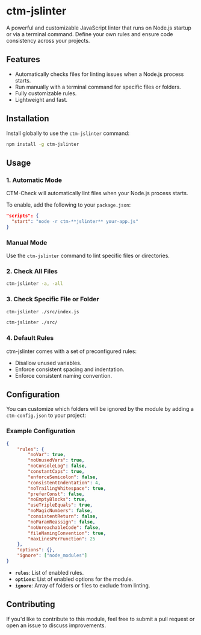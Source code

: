 # **ctm-jslinter**
A powerful and customizable JavaScript linter that runs on Node.js startup or via a terminal command. Define your own rules and ensure code consistency across your projects.

## **Features**
- Automatically checks files for linting issues when a Node.js process starts.
- Run manually with a terminal command for specific files or folders.
- Fully customizable rules.
- Lightweight and fast.

## **Installation**
Install globally to use the `ctm-jslinter` command:
```bash
npm install -g ctm-jslinter
```

## **Usage**
### **1. Automatic Mode**
CTM-Check will automatically lint files when your Node.js process starts.

To enable, add the following to your `package.json`:
```json
"scripts": {
  "start": "node -r ctm-**jslinter** your-app.js"
}
```

### **Manual Mode**
Use the `ctm-jslinter` command to lint specific files or directories.

### **2. Check All Files**
```bash
ctm-jslinter -a, -all
```

### **3. Check Specific File or Folder**
```bash
ctm-jslinter ./src/index.js
```

```bash
ctm-jslinter ./src/
```

### **4. Default Rules**

ctm-jslinter comes with a set of preconfigured rules:

- Disallow unused variables.
- Enforce consistent spacing and indentation.
- Enforce consistent naming convention.

## **Configuration**
You can customize which folders will be ignored by the module by adding a `ctm-config.json` to your project:

### **Example Configuration**
```json
{
    "rules": {
        "noVar": true,
        "noUnusedVars": true,
        "noConsoleLog": false,
        "constantCaps": true,
        "enforceSemicolon": false,
        "consistentIndentation": 4,
        "noTrailingWhitespace": true,
        "preferConst": false,
        "noEmptyBlocks": true,
        "useTripleEquals": true,
        "noMagicNumbers": false,
        "consistentReturn": false,
        "noParamReassign": false,
        "noUnreachableCode": false,
        "fileNamingConvention": true,
        "maxLinesPerFunction": 25
    },
    "options": {},
    "ignore": ["node_modules"]
}
```

- **`rules`**: List of enabled rules.
- **`options`**: List of enabled options for the module.
- **`ignore`**: Array of folders or files to exclude from linting.

## Contributing
If you'd like to contribute to this module, feel free to submit a pull request or open an issue to discuss improvements.